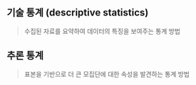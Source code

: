 ## 기술 통계 (descriptive statistics)
> 수집된 자료를 요약하여 데이터의 특징을 보여주는 통계 방법

## 추론 통계
> 표본을 기반으로 더 큰 모집단에 대한 속성을 발견하는 통계 방법